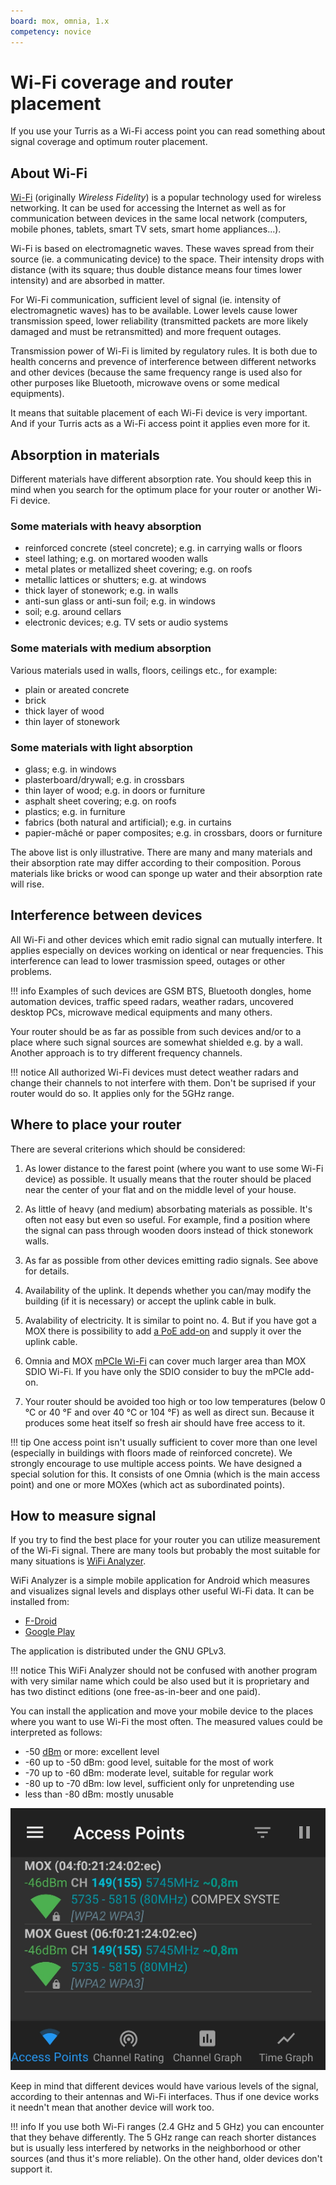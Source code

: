 ```yaml
---
board: mox, omnia, 1.x
competency: novice
---
```

# Wi-Fi coverage and router placement

If you use your Turris as a Wi-Fi access point you can read something about
signal coverage and optimum router placement.

## About Wi-Fi

[Wi-Fi](https://en.wikipedia.org/wiki/Wi-Fi) (originally _Wireless Fidelity_)
is a popular technology used for wireless networking. It can be used for
accessing the Internet as well as for communication between devices in the
same local network (computers, mobile phones, tablets, smart TV sets, smart
home appliances...).

Wi-Fi is based on electromagnetic waves. These waves spread from their source
(ie. a communicating device) to the space. Their intensity drops with
distance (with its square; thus double distance means four times lower
intensity) and are absorbed in matter.

For Wi-Fi communication, sufficient level of signal (ie. intensity of
electromagnetic waves) has to be available. Lower levels cause lower
transmission speed, lower reliability (transmitted packets are more likely
damaged and must be retransmitted) and more frequent outages.

Transmission power of Wi-Fi is limited by regulatory rules. It is both due
to health concerns and prevence of interference between different networks
and other devices (because the same frequency range is used also for other
purposes like Bluetooth, microwave ovens or some medical equipments).

It means that suitable placement of each Wi-Fi device is very important.
And if your Turris acts as a Wi-Fi access point it applies even more for it.

## Absorption in materials

Different materials have different absorption rate. You should keep this in
mind when you search for the optimum place for your router or another Wi-Fi
device.

### Some materials with heavy absorption

* reinforced concrete (steel concrete); e.g. in carrying walls or floors
* steel lathing; e.g. on mortared wooden walls
* metal plates or metallized sheet covering; e.g. on roofs
* metallic lattices or shutters; e.g. at windows
* thick layer of stonework; e.g. in walls
* anti-sun glass or anti-sun foil; e.g. in windows
* soil; e.g. around cellars
* electronic devices; e.g. TV sets or audio systems

### Some materials with medium absorption

Various materials used in walls, floors, ceilings etc., for example:

* plain or areated concrete
* brick
* thick layer of wood
* thin layer of stonework

### Some materials with light absorption

* glass; e.g. in windows
* plasterboard/drywall; e.g. in crossbars
* thin layer of wood; e.g. in doors or furniture
* asphalt sheet covering; e.g. on roofs
* plastics; e.g. in furniture
* fabrics (both natural and artificial); e.g. in curtains
* papier-mâché or paper composites; e.g. in crossbars, doors or furniture

The above list is only illustrative. There are many and many materials and their
absorption rate may differ according to their composition. Porous materials
like bricks or wood can sponge up water and their absorption rate will rise.

## Interference between devices

All Wi-Fi and other devices which emit radio signal can mutually interfere.
It applies especially on devices working on identical or near frequencies.
This interference can lead to lower trasmission speed, outages or other
problems.

!!! info
    Examples of such devices are GSM BTS, Bluetooth dongles, home
    automation devices, traffic speed radars, weather radars, uncovered
    desktop PCs, microwave medical equipments and many others.

Your router should be as far as possible from such devices and/or to a place
where such signal sources are somewhat shielded e.g. by a wall. Another
approach is to try different frequency channels.

!!! notice
    All authorized Wi-Fi devices must detect weather radars and change their
    channels to not interfere with them. Don't be suprised if your
    router would do so. It applies only for the 5GHz range.

## Where to place your router

There are several criterions which should be considered:

1. As lower distance to the farest point (where you want to use some Wi-Fi
   device) as possible. It usually means that the router should be
   placed near the center of your flat and on the middle level of your house.

2. As little of heavy (and medium) absorbating materials as possible. It's
   often not easy but even so useful. For example, find a position where
   the signal can pass through wooden doors instead of thick stonework walls.

3. As far as possible from other devices emitting radio signals.
   See above for details.

4. Availability of the uplink. It depends whether you can/may modify
   the building (if it is necessary) or accept the uplink cable in bulk.

5. Avalability of electricity. It is similar to point no. 4. But if you have got
   a MOX there is possibility to add [a PoE add-on](mox/addons.md)
   and supply it over the uplink cable.

6. Omnia and MOX [mPCIe Wi-Fi](mox/addons.md) can cover much larger area
   than MOX SDIO Wi-Fi. If you have only the SDIO consider to buy the
   mPCIe add-on.

7. Your router should be avoided too high or too low temperatures (below
   0 °C or 40 °F and over 40 °C or 104 °F) as well as direct sun. Because
   it produces some heat itself so fresh air should have free access to it.

!!! tip
    One access point isn't usually sufficient to cover more than one level
    (especially in buildings with floors made of reinforced concrete).
    We strongly encourage to use multiple access points. We have designed
    a special solution for this. It consists of one Omnia (which is the main
    access point) and one or more MOXes (which act as subordinated points).


## How to measure signal

If you try to find the best place for your router you can utilize measurement
of the Wi-Fi signal. There are many tools but probably the most suitable
for many situations is
[WiFi Analyzer](https://vremsoftwaredevelopment.github.io/WiFiAnalyzer/).

WiFi Analyzer is a simple mobile application for Android which measures
and visualizes signal levels and displays other useful Wi-Fi data. It can
be installed from:

* [F-Droid](https://f-droid.org/en/packages/com.vrem.wifianalyzer/)
* [Google Play](https://play.google.com/store/apps/details?id=com.vrem.wifianalyzer)

The application is distributed under the GNU GPLv3.

!!! notice
    This WiFi Analyzer should not be confused with another program with
    very similar name which could be also used but it is proprietary
    and has two distinct editions (one free-as-in-beer and one paid).

You can install the application and move your mobile device to the places
where you want to use Wi-Fi the most often. The measured values could be
interpreted as follows:

* -50 [dBm](https://en.wikipedia.org/wiki/DBm) or more: excellent level
* -60 up to -50 dBm: good level, suitable for the most of work
* -70 up to -60 dBm: moderate level, suitable for regular work
* -80 up to -70 dBm: low level, sufficient only for unpretending use
* less than -80 dBm: mostly unusable

![Signal measurement with WiFi Analyzer](wifi-analyzer.png)

Keep in mind that different devices would have various levels of the signal,
according to their antennas and Wi-Fi interfaces. Thus if one device works
it needn't mean that another device will work too.

!!! info
    If you use both Wi-Fi ranges (2.4 GHz and 5 GHz) you can encounter that
    they behave differently. The 5 GHz range can reach shorter distances but
    is usually less interfered by networks in the neighborhood or other
    sources (and thus it's more reliable). On the other hand, older devices
    don't support it.

